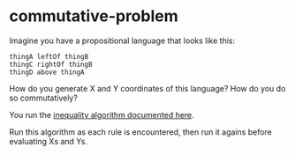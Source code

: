 
# commutative-problem

Imagine you have a propositional language that looks like this:

```
thingA leftOf thingB
thingC rightOf thingB
thingD above thingA
```

How do you generate X and Y coordinates of this language?
How do you do so commutatively?

You run the [inequality algorithm documented here](https://github.com/samsquire/additive-guis/blob/master/INEQUALITY-PROBLEM.md).

Run this algorithm as each rule is encountered, then run it agains before evaluating Xs and Ys.
